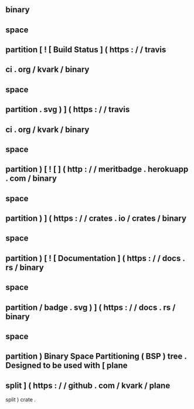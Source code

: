 #
binary
-
space
-
partition
[
!
[
Build
Status
]
(
https
:
/
/
travis
-
ci
.
org
/
kvark
/
binary
-
space
-
partition
.
svg
)
]
(
https
:
/
/
travis
-
ci
.
org
/
kvark
/
binary
-
space
-
partition
)
[
!
[
]
(
http
:
/
/
meritbadge
.
herokuapp
.
com
/
binary
-
space
-
partition
)
]
(
https
:
/
/
crates
.
io
/
crates
/
binary
-
space
-
partition
)
[
!
[
Documentation
]
(
https
:
/
/
docs
.
rs
/
binary
-
space
-
partition
/
badge
.
svg
)
]
(
https
:
/
/
docs
.
rs
/
binary
-
space
-
partition
)
Binary
Space
Partitioning
(
BSP
)
tree
.
Designed
to
be
used
with
[
plane
-
split
]
(
https
:
/
/
github
.
com
/
kvark
/
plane
-
split
)
crate
.
